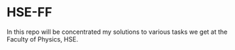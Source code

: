# HSE-FF
In this repo will be concentrated my solutions to various tasks we get at the Faculty of Physics, HSE.
